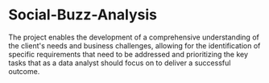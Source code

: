 # Social-Buzz-Analysis
The project enables the development of a comprehensive understanding of the client's needs and business challenges, allowing for the identification of specific requirements that need to be addressed and prioritizing the key tasks that as a data analyst should focus on to deliver a successful outcome.
